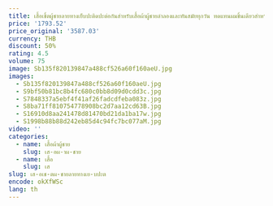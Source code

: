 ```yaml
---
title: เสื้อเชิ้ตผู้ชายลายทางเย็บปะติดปะต่อกันสําหรับเสื้อผ้าผู้ชายลําลองและทันสมัยทุกวัน ทดแทนผมชิ้นเดียวสําหรับคนงาน
price: '1793.52'
price_original: '3587.03'
currency: THB
discount: 50%
rating: 4.5
volume: 75
image: Sb135f820139847a488cf526a60f160aeU.jpg
images:
  - Sb135f820139847a488cf526a60f160aeU.jpg
  - S9bf50b81bc8b4fc680c0bb8d09d0cdd3c.jpg
  - S7848337a5ebf4f41af26fadcdfeba083z.jpg
  - S8ba71ff810754778908bc2d7aa12cd63B.jpg
  - S16910d8aa241478d81470bd21da1ba17w.jpg
  - S1998b88b88d242eb85d4c94fc7bc077aM.jpg
video: ''
categories:
  - name: เสื้อผ้าผู้ชาย
    slug: เส-อผ-าผ-ชาย
  - name: เสื้อ
    slug: เส
slug: เส-อเช-ตผ-ชายลายทางเย-บปะต
encode: okXfWSc
lang: th
---
```

  